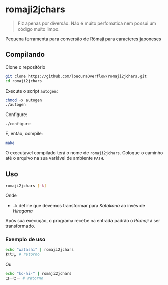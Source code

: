 # romaji2jchars

> Fiz apenas por diversão. Não é muito perfomatica nem possui um código
> muito limpo.

Pequena ferramenta para conversão de Rōmaji para caracteres japoneses

## Compilando

Clone o repositório

```bash
git clone https://github.com/loucuraOverflow/romaji2jchars.git
cd romaji2jchars
```

Execute o script `autogen`:

```bash
chmod +x autogen
./autogen
```

Configure:

```bash
./configure
```

E, então, compile:

```bash
make
```

O executavel compilado terá o nome de `romaji2jchars`. Coloque o caminho até
o arquivo na sua variável de ambiente `PATH`.


## Uso

```bash
romaji2jchars [-k]
```

Onde
+ `-k` define que devemos transformar para *Katakana* ao invés de *Hiragana*

Após sua execução, o programa recebe na entrada padrão o *Rōmaji* á ser
transformado.


### Exemplo de uso

```bash
echo "watashi" | romaji2jchars
わたし # retorno
```

Ou

```bash
echo "ko-hi-" | romaji2jchars
コーヒー # retorno
```